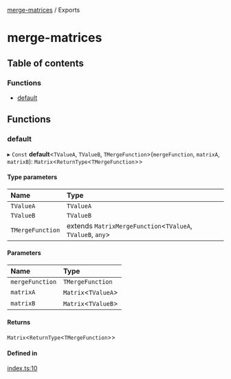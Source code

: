 [merge-matrices](README.md) / Exports

# merge-matrices

## Table of contents

### Functions

- [default](modules.md#default)

## Functions

### default

▸ `Const` **default**<`TValueA`, `TValueB`, `TMergeFunction`\>(`mergeFunction`, `matrixA`, `matrixB`): `Matrix`<`ReturnType`<`TMergeFunction`\>\>

#### Type parameters

| Name | Type |
| :------ | :------ |
| `TValueA` | `TValueA` |
| `TValueB` | `TValueB` |
| `TMergeFunction` | extends `MatrixMergeFunction`<`TValueA`, `TValueB`, `any`\> |

#### Parameters

| Name | Type |
| :------ | :------ |
| `mergeFunction` | `TMergeFunction` |
| `matrixA` | `Matrix`<`TValueA`\> |
| `matrixB` | `Matrix`<`TValueB`\> |

#### Returns

`Matrix`<`ReturnType`<`TMergeFunction`\>\>

#### Defined in

[index.ts:10](https://github.com/simonlovesyou/coding-challenge/blob/0e627e7/packages/merge-matrices/src/index.ts#L10)
